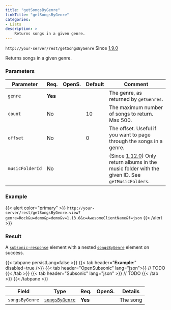 ```yaml
---
title: "getSongsByGenre"
linkTitle: "getSongsByGenre"
categories:
- Lists
description: >
    Returns songs in a given genre.
---
```


`http://your-server/rest/getSongsByGenre` Since [1.9.0](../../subsonic-versions)

Returns songs in a given genre.

### Parameters

| Parameter | Req. | OpenS. | Default | Comment |
| --- | --- | --- | --- | --- |
| `genre` | **Yes** | |    | The genre, as returned by `getGenres`. |
| `count` | No  | | 10  | The maximum number of songs to return. Max 500. |
| `offset` | No  | | 0   | The offset. Useful if you want to page through the songs in a genre. |
| `musicFolderId` | No |  |    | (Since [1.12.0](../../subsonic-versions)) Only return albums in the music folder with the given ID. See `getMusicFolders`. |

### Example

{{< alert color="primary" >}} `http://your-server/rest/getSongsByGenre.view?genre=Rock&u=demo&p=demo&v=1.13.0&c=AwesomeClientName&f=json` {{< /alert >}}

### Result

A [`subsonic-response`](../../responses/subsonic-response) element with a nested [`songsByGenre`](../../responses/songsbygenre) element on success.

{{< tabpane persistLang=false >}}
{{< tab header="**Example**:" disabled=true />}}
{{< tab header="OpenSubsonic" lang="json">}}
// TODO
{{< /tab >}}
{{< tab header="Subsonic" lang="json" >}}
// TODO
{{< /tab >}}
{{< /tabpane >}}

| Field |  Type | Req. | OpenS. | Details |
| --- | --- | --- | --- | --- |
| `songsByGenre` | [`songsByGenre`](../../responses/songsbygenre) | **Yes** |     | The song |
